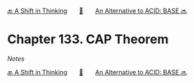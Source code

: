 [🔙 A Shift in Thinking][previous-chapter]&nbsp;&nbsp;&nbsp;&nbsp;&nbsp;&nbsp;&nbsp;[🏡][readme]&nbsp;&nbsp;&nbsp;&nbsp;&nbsp;&nbsp;&nbsp;[An Alternative to ACID: BASE 🔜][upcoming-chapter]

# Chapter 133. CAP Theorem

_Notes_

[🔙 A Shift in Thinking][previous-chapter]&nbsp;&nbsp;&nbsp;&nbsp;&nbsp;&nbsp;&nbsp;[🏡][readme]&nbsp;&nbsp;&nbsp;&nbsp;&nbsp;&nbsp;&nbsp;[An Alternative to ACID: BASE 🔜][upcoming-chapter]

[readme]: README.md
[previous-chapter]: ch132-a-shift-in-thinking.md
[upcoming-chapter]: ch134-an-alternative-to-acid-base.md